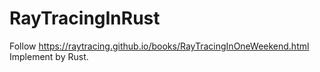 # RayTracingInRust
Follow https://raytracing.github.io/books/RayTracingInOneWeekend.html  
Implement by Rust.
